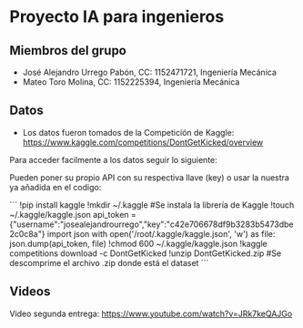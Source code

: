 # Proyecto IA para ingenieros 
## Miembros del grupo

- José Alejandro Urrego Pabón, CC: 1152471721, Ingeniería Mecánica<br>
- Mateo Toro Molina, CC: 1152225394, Ingeniería Mecánica
  
## Datos

- Los datos fueron tomados de la Competición de Kaggle: https://www.kaggle.com/competitions/DontGetKicked/overview

Para acceder facilmente a los datos seguir lo siguiente:

Pueden poner su propio API con su respectiva llave (key) o usar la nuestra ya añadida en el codigo:

´´´
!pip install kaggle
!mkdir ~/.kaggle #Se instala la librería de Kaggle
!touch ~/.kaggle/kaggle.json
api_token ={"username":"josealejandrourrego","key":"c42e706678df9b3283b5473dbe2c0c8a"} 
import json
with open('/root/.kaggle/kaggle.json', 'w') as file:
    json.dump(api_token, file)
!chmod 600 ~/.kaggle/kaggle.json
!kaggle competitions download -c DontGetKicked
!unzip DontGetKicked.zip #Se descomprime el archivo .zip donde está el dataset
´´´

## Videos

Video segunda entrega: https://www.youtube.com/watch?v=JRk7keQAJGo




